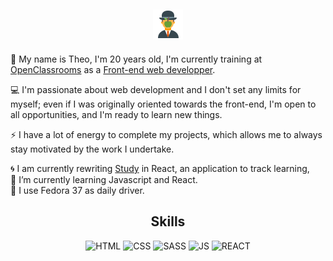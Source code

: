 <h2 align="center">
  <img src="https://raw.githubusercontent.com/bourdier/bourdier/main/magritte.png" alt="Magritte"> 
</h2>

🌟 My name is Theo, I'm 20 years old, I'm currently training at [OpenClassrooms](https://openclassrooms.com/) as a [Front-end web developper](https://openclassrooms.com/en/paths/594-integrateur-web).

💻 I'm passionate about web development and I don't set any limits for myself; even if I was originally oriented towards the front-end, I'm open to all opportunities, and I'm ready to learn new things.

⚡ I have a lot of energy to complete my projects, which allows me to always stay motivated by the work I undertake.

🌀 I am currently rewriting [Study](https://github.com/bourdier/study) in React, an application to track learning,<br>
🌱 I’m currently learning Javascript and React.<br>
🐧 I use Fedora 37 as daily driver.

<h2 align="center">Skills</h2>
<div align="center">
  <img src="https://img.shields.io/badge/HTML5-E34F26?style=for-the-badge&logo=html5&logoColor=white" alt="HTML">
  <img src="https://img.shields.io/badge/CSS3-1572B6?style=for-the-badge&logo=css3&logoColor=white" alt="CSS">
  <img src="https://img.shields.io/badge/Sass-CC6699?style=for-the-badge&logo=sass&logoColor=white" alt="SASS">
  <img src="https://img.shields.io/badge/JavaScript-F7DF1E?style=for-the-badge&logo=javascript&logoColor=black" alt="JS">
  <img src="https://img.shields.io/badge/React-20232A?style=for-the-badge&logo=react&logoColor=61DAFB" alt="REACT">
</div>
